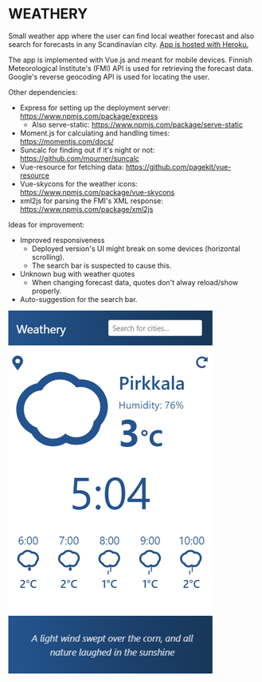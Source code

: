 # WEATHERY #

Small weather app where the user can find local weather forecast and also search for forecasts in any Scandinavian city.
[App is hosted with Heroku.](https://weathery-weather-app.herokuapp.com/)

The app is implemented with Vue.js and meant for mobile devices.
Finnish Meteorological Institute's (FMI) API is used for retrieving the forecast data.
Google's reverse geocoding API is used for locating the user.

Other dependencies:
* Express for setting up the deployment server: https://www.npmjs.com/package/express
    * Also serve-static: https://www.npmjs.com/package/serve-static
* Moment.js for calculating and handling times: https://momentjs.com/docs/
* Suncalc for finding out if it's night or not: https://github.com/mourner/suncalc
* Vue-resource for fetching data: https://github.com/pagekit/vue-resource
* Vue-skycons for the weather icons: https://www.npmjs.com/package/vue-skycons
* xml2js for parsing the FMI's XML response: https://www.npmjs.com/package/xml2js

Ideas for improvement:
* Improved responsiveness
    * Deployed version's UI might break on some devices (horizontal scrolling).
    * The search bar is suspected to cause this.
* Unknown bug with weather quotes 
    * When changing forecast data, quotes don't alway reload/show properly.
* Auto-suggestion for the search bar.

![app thumbnail](thumbnail.png)